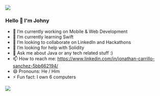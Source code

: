 ![](https://komarev.com/ghpvc/?username=bi0hazarDD&label=PROFILE+VIEWS)
<!--
**bi0hazarDD/bi0hazarDD** is a ✨ _special_ ✨ repository because its `README.md` (this file) appears on your GitHub profile.
-->
### Hello 👋 I'm Johny

- 🔭 I’m currently working on Mobile & Web Development
- 🌱 I’m currently learning Swift
- 👯 I’m looking to collaborate on LinkedIn and Hackathons
- 🤔 I’m looking for help with Solidity
- 💬 Ask me about Java or any tech related stuff :)
- 📫 How to reach me: https://www.linkedin.com/in/jonathan-carrillo-sanchez-5bb662194/
- 😄 Pronouns: He / Him
- ⚡ Fun fact: I own 6 computers

<img src="https://github-readme-stats.vercel.app/api?username=bi0hazarDD&&show_icons=true&title_color=ffffff&icon_color=bb2acf&text_color=daf7dc&bg_color=151515">
